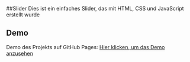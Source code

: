 ##Slider
Dies ist ein einfaches Slider, das mit HTML, CSS und JavaScript erstellt wurde

## Demo
Demo des Projekts auf GitHub Pages: [Hier klicken, um das Demo anzusehen](https://yananaumova.github.io/slider/)
